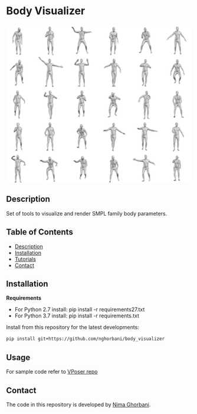 # Body Visualizer
![alt text](support_data/vposer_samples.png "Novel Human Poses Sampled From the VPoser.")
## Description
Set of tools to visualize and render SMPL family body parameters.

## Table of Contents
  * [Description](#description)
  * [Installation](#installation)
  * [Tutorials](#tutorials)
  * [Contact](#contact)

## Installation
**Requirements**
- For Python 2.7 install: pip install -r requirements27.txt
- For Python 3.7 install: pip install -r requirements.txt

Install from this repository for the latest developments:
```bash
pip install git+https://github.com/nghorbani/body_visualizer
```
## Usage
For sample code refer to [VPoser repo](https://github.com/nghorbani/human_body_prior)
## Contact
The code in this repository is developed by [Nima Ghorbani](https://nghorbani.github.io/).
